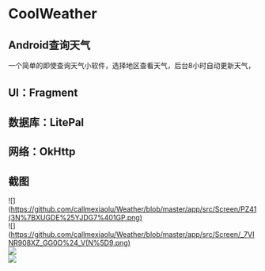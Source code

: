 CoolWeather
===
Android查询天气
---
一个简单的即使查询天气小软件，选择地区查看天气，后台8小时自动更新天气，

UI：Fragment</br>
---
数据库：LitePal</br>
---
网络：OkHttp</br>
---
截图
---

![](https://github.com/callmexiaolu/Weather/blob/master/app/src/Screen/PZ41(3N%7BXUGDE%25YJDG7%401GP.png)</br>
![](https://github.com/callmexiaolu/Weather/blob/master/app/src/Screen/_7VINR908XZ_GG0O%24_V(N%5D9.png)</br>
![](https://github.com/callmexiaolu/Weather/blob/master/app/src/Screen/3QP%60CU794B%602JGAURC8VB%24Y.png)</br>
![](https://github.com/callmexiaolu/Weather/blob/master/app/src/Screen/~Q5%5BKV%40UW4RRP4%25VICG%24RWR.png)</br>
